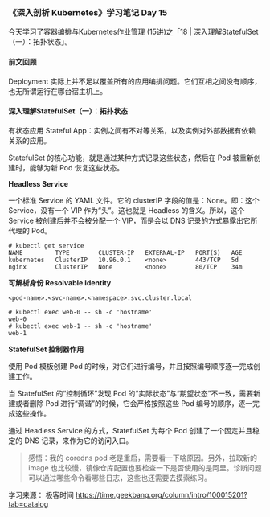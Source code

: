 ### 《深入剖析 Kubernetes》学习笔记 Day 15

今天学习了容器编排与Kubernetes作业管理 (15讲)之「18 | 深入理解StatefulSet（一）：拓扑状态」。

#### 前文回顾

Deployment 实际上并不足以覆盖所有的应用编排问题。它们互相之间没有顺序，也无所谓运行在哪台宿主机上。

#### 深入理解StatefulSet（一）：拓扑状态

有状态应用 Stateful App：实例之间有不对等关系，以及实例对外部数据有依赖关系的应用。

StatefulSet 的核心功能，就是通过某种方式记录这些状态，然后在 Pod 被重新创建时，能够为新 Pod 恢复这些状态。

**Headless Service**

一个标准 Service 的 YAML 文件。它的 clusterIP 字段的值是：None。即：这个 Service，没有一个 VIP 作为“头”。这也就是 Headless 的含义。所以，这个 Service 被创建后并不会被分配一个 VIP，而是会以 DNS 记录的方式暴露出它所代理的 Pod。

```
# kubectl get service
NAME         TYPE        CLUSTER-IP   EXTERNAL-IP   PORT(S)   AGE
kubernetes   ClusterIP   10.96.0.1    <none>        443/TCP   5d
nginx        ClusterIP   None         <none>        80/TCP    34m
```

**可解析身份 Resolvable Identity**

```
<pod-name>.<svc-name>.<namespace>.svc.cluster.local
```

```
# kubectl exec web-0 -- sh -c 'hostname'
web-0
# kubectl exec web-1 -- sh -c 'hostname'
web-1
```

**StatefulSet 控制器作用**

使用 Pod 模板创建 Pod 的时候，对它们进行编号，并且按照编号顺序逐一完成创建工作。

当 StatefulSet 的“控制循环”发现 Pod 的“实际状态”与“期望状态”不一致，需要新建或者删除 Pod 进行“调谐”的时候，它会严格按照这些 Pod 编号的顺序，逐一完成这些操作。

通过 Headless Service 的方式，StatefulSet 为每个 Pod 创建了一个固定并且稳定的 DNS 记录，来作为它的访问入口。

> 感悟：我的 coredns pod 老是重启，需要看一下啥原因。另外，拉取新的 image 也比较慢，镜像仓库配置也要检查一下是否使用的是阿里。诊断问题可以通过哪些命令看哪些日志，这些也还需要去摸索练习。

学习来源： 极客时间 https://time.geekbang.org/column/intro/100015201?tab=catalog

